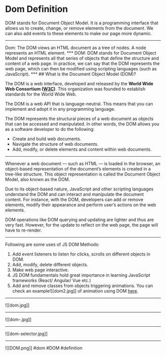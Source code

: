# Dom Definition

DOM stands for Document Object Model. It is a programming interface that allows us to create, change, or remove elements from the document. We can also add events to these elements to make our page more dynamic.
<hr>
Dom: The DOM views an HTML document as a tree of nodes. A node represents an HTML element.
***
  DOM: DOM stands for Document Object Model and represents all that series of objects that define the structure and content of a web page. In practice, we can say that the DOM represents the web page, which can then be modified using scripting languages ​​(such as JavaScript).
  ***
  ## What is the Document Object Model (DOM)?

The DOM is a web interface, developed and released by the **World Wide Web Consortium ([W3C](https://www.w3.org/))**. This organization was founded to establish standards for the World Wide Web.

The DOM is a web API that is language-neutral. This means that you can implement and adopt it in any programming language.

The DOM represents the structural pieces of a web document as objects that can be accessed and manipulated. In other words, the DOM allows you as a software developer to do the following:  

-   Create and build web documents.  
-   Navigate the structure of web documents.  
-   Add, modify, or delete elements and content within web documents.

  ***
  Whenever a web document — such as HTML — is loaded in the browser, an object-based representation of the document’s elements is created in a tree-like structure. This object representation is called the Document Object Model, also known as the DOM.

Due to its object-based nature, JavaScript and other scripting languages understand the DOM and can interact and manipulate the document content. For instance, with the DOM, developers can add or remove elements, modify their appearance and perform user’s actions on the web elements.

DOM operations like DOM querying and updating are lighter and thus are very fast. However, for the update to reflect on the web page, the page will have to re-render.
***
Following are some uses of JS DOM Methods:

1.  Add event listeners to listen for clicks, scrolls on different objects in DOM.
2.  Add, modify, delete different objects.
3.  Make web page interactive.
4.  JS DOM fundamentals hold great importance in learning JavaScript frameworks (React/ Angular/ Vue etc.)
5.  Add and remove classes from objects triggering animations. You can check an example![[dom2.jpg]] of animation using DOM [here](https://www.w3schools.com/js/tryit.asp?filename=tryjs_dom_animate_3).
***
![[dom.jpg]]
***
![[dom-.jpg]]
***
![[dom-selector.jpg]]
***
![[DOM.png]]
#dom #DOM #definition 